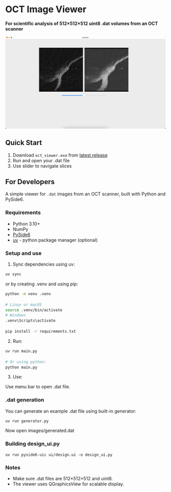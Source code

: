 # OCT Image Viewer

**For scientific analysis of 512×512×512 uint8 .dat volumes from an OCT scanner**

![Interface](screen.png)

## Quick Start
1. Download `oct_viewer.exe` from [latest release](https://github.com/asgilliard/oct_viewer/releases/latest)
2. Run and open your .dat file
3. Use slider to navigate slices

## For Developers

A simple viewer for `.dat` images from an OCT scanner, built with Python and PySide6.

### Requirements

- Python 3.10+  
- NumPy
- [PySide6](https://pypi.org/project/PySide6/)
- [uv](https://docs.astral.sh/uv/) - python package manager (optional)


### Setup and use

1. Sync dependencies using uv:

```bash
uv sync
```

or by creating .venv and using pip:

```bash
python -m venv .venv

# Linux or macOS
source .venv/bin/activate
# Windows
.venv\Scripts\activate 

pip install -r requirements.txt
```

2. Run:

```bash
uv run main.py

# Or using python:
python main.py
```

3. Use:

Use menu bar to open .dat file.

### .dat generation

You can generate an example .dat file using built-in generator:

```
uv run generator.py
```

Now open images/generated.dat

### Building design_ui.py

```
uv run pyside6-uic ui/design.ui -o design_ui.py
```

### Notes
- Make sure .dat files are 512×512×512 and uint8.
- The viewer uses QGraphicsView for scalable display.
